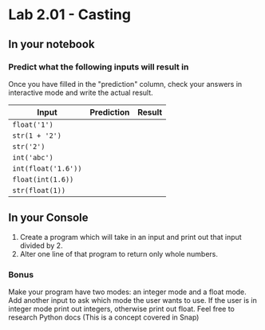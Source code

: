 # Lab 2.01 - Casting

## In your notebook

### Predict what the following inputs will result in

 Once you have filled in the "prediction" column, check your answers in interactive mode and write the actual result.

| **Input** | **Prediction** | **Result** |
| --- | --- | --- |
| `float('1')`| | |
| `str(1 + '2')`| | |
| `str('2')`| | |
|`int('abc')`| | |
| `int(float('1.6'))`| | |
| `float(int(1.6))`| | |
| `str(float(1))`| | |

## In your Console

1. Create a program which will take in an input and print out that input divided by 2.
2. Alter one line of that program to return only whole numbers.

### Bonus

Make your program have two modes: an integer mode and a float mode. Add another input to ask which mode the user wants to use. If the user is in integer mode print out integers, otherwise print out float. Feel free to research Python docs (This is a concept covered in Snap)
